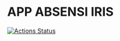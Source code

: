 # APP ABSENSI IRIS

[![Actions Status](https://github.com/nda666/menucepat/workflows/testing/badge.svg)](https://github.com/nda666/menucepat/actions)
